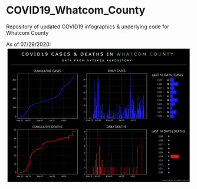 # COVID19_Whatcom_County
Repository of updated COVID19 infographics &amp; underlying code for Whatcom County

As of 07/29/2020:
![COVID19 in Whatcom County](https://github.com/Pressed-In/COVID19_Whatcom_County/blob/master/infographics/covid19_whatcom_county_noDS%20(07302020).png)

